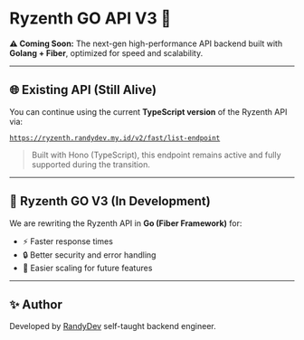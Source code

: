 # Ryzenth GO API V3 🚀

**⚠️ Coming Soon:** The next-gen high-performance API backend built with **Golang + Fiber**, optimized for speed and scalability.

---

## 🌐 Existing API (Still Alive)

You can continue using the current **TypeScript version** of the Ryzenth API via:

[`https://ryzenth.randydev.my.id/v2/fast/list-endpoint`]([https://ryzenth.randydev.com/v2](https://ryzenth.randydev.my.id/v2/fast/list-endpoint))

> Built with Hono (TypeScript), this endpoint remains active and fully supported during the transition.

---

## 🔨 Ryzenth GO V3 (In Development)

We are rewriting the Ryzenth API in **Go (Fiber Framework)** for:

- ⚡ Faster response times
- 🔒 Better security and error handling
- 🔧 Easier scaling for future features

---

## ✨ Author

Developed by [RandyDev](https://t.me/RendyProjects) self-taught backend engineer.

